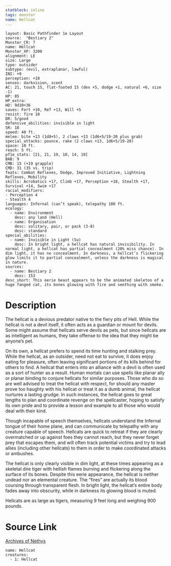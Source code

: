 ```yaml
---
statblock: inline
tags: monster
name: Hellcat
---
```

```statblock
layout: Basic Pathfinder 1e Layout
source:  "Bestiary 2"
Monster_CR: 7
name: Hellcat
Monster_XP: 3200
alignment: LE
size: Large
type: outsider
subtype: (evil, extraplanar, lawful)
INI: +9
perception: +18
senses: darkvision, scent
AC: 21, touch 15, flat-footed 15 (dex +5, dodge +1, natural +6, size -1)
HP: 85
HP_extra: 
HD: 9d10+36
saves: Fort +10, Ref +13, Will +5
resist: fire 10
DR: 5/good
defensive_abilities: invisible in light
SR: 18
speed: 40 ft.
melee: bite +13 (1d8+5), 2 claws +13 (1d6+5/19-20 plus grab)
special_attacks: pounce, rake (2 claws +13, 1d6+5/19-20)
space: 10 ft.
reach: 5 ft.
pf1e_stats: [21, 21, 19, 10, 14, 10]
BAB: 9
CMB: 15 (+19 grapple)
CMD: 31 (35 vs. trip)
feats: Combat Reflexes, Dodge, Improved Initiative, Lightning Reflexes, Mobility
skills: Acrobatics +17, Climb +17, Perception +18, Stealth +17, Survival +14, Swim +17
racial_modifiers:
- Perception 4
- Stealth 4
languages: Infernal (can’t speak), telepathy 100 ft.
ecology:
  - name: Environment
    desc: any land (Hell)
  - name: Organisation
    desc: solitary, pair, or pack (3-8)
    desc: standard
special_abilities:
  - name: Invisible in Light (Su)
    desc: In bright light, a hellcat has natural invisibility. In normal light, a hellcat has partial concealment (20% miss chance). In dim light, it has no concealment. In darkness, a hellcat’s flickering glow limits it to partial concealment, unless the darkness is magical in nature.
sources:
  - name: Bestiary 2
    desc: 153
desc_short: This eerie beast appears to be the animated skeleton of a huge fanged cat, its bones glowing with fire and seething with smoke.
```
# Description
The hellcat is a devious predator native to the fiery pits of Hell. While the hellcat is not a devil itself, it often acts as a guardian or mount for devils. Some might assume that hellcats serve devils as pets, but since hellcats are as intelligent as humans, they take offense to the idea that they might be anyone’s pet.

On its own, a hellcat prefers to spend its time hunting and stalking prey. While the hellcat, as an outsider, need not eat to survive, it does enjoy eating for pleasure, often leaving significant portions of its kills behind for others to find. A hellcat that enters into an alliance with a devil is often used as a sort of hunter as a result. Human mortals can use spells like planar ally or planar binding to conjure hellcats for similar purposes. Those who do so are well advised to treat the hellcat with respect, for should any master prove too haughty with his hellcat or treat it as a dumb animal, the hellcat nurtures a lasting grudge. In such instances, the hellcat goes to great lengths to plan and coordinate revenge on the spellcaster, hoping to satisfy its own pride and to provide a lesson and example to all those who would deal with their kind.

Though incapable of speech themselves, hellcats understand the Infernal tongue of their home plane, and can communicate by telepathy with any creature capable of speech. Hellcats are quick to retreat if they are clearly overmatched or up against foes they cannot reach, but they never forget prey that escapes them, and will often track potential victims and try to lead allies (including other hellcats) to them in order to make coordinated attacks or ambushes.

The hellcat is only clearly visible in dim light, at these times appearing as a skeletal dire tiger with hellish flames burning and flickering along the surface of its bones. Despite this eerie appearance, the hellcat is neither undead nor an elemental creature. The “fires” are actually its blood coursing through transparent flesh. In bright light, the hellcat’s entire body fades away into obscurity, while in darkness its glowing blood is muted.

Hellcats are as large as tigers, measuring 9 feet long and weighing 900 pounds.
# Source Link
[Archives of Nethys](https://aonprd.com/MonsterDisplay.aspx?ItemName=Hellcat)
```encounter-table
name: Hellcat
creatures:
  - 1: Hellcat
```
